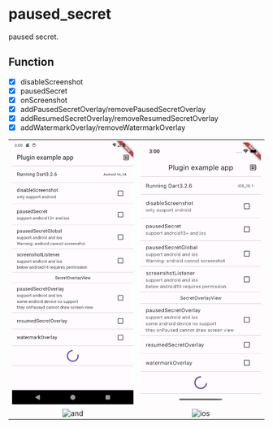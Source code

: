 # paused_secret

paused secret.

## Function

- [x] disableScreenshot
- [x] pausedSecret
- [x] onScreenshot
- [x] addPausedSecretOverlay/removePausedSecretOverlay
- [x] addResumedSecretOverlay/removeResumedSecretOverlay
- [x] addWatermarkOverlay/removeWatermarkOverlay

|                            |                            |
| :------------------------: | :------------------------: |
| ![and](./docs/img/and.png) | ![ios](./docs/img/ios.png) |
| ![and](./docs/img/and.gif) | ![ios](./docs/img/ios.gif) |
